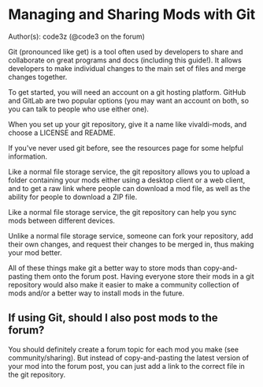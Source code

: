 # Managing and Sharing Mods with Git

Author(s): code3z (@code3 on the forum)

Git (pronounced like get) is a tool often used by developers to share and collaborate on great programs and docs (including this guide!). It allows developers to make individual changes to the main set of files and merge changes together.

To get started, you will need an account on a git hosting platform. GitHub and GitLab are two popular options (you may want an account on both, so you can talk to people who use either one).

When you set up your git repository, give it a name like vivaldi-mods, and choose a LICENSE and README.

If you've never used git before, see the resources page for some helpful information.

Like a normal file storage service, the git repository allows you to upload a folder containing your mods either using a desktop client or a web client, and to get a raw link where people can download a mod file, as well as the ability for people to download a ZIP file.

Like a normal file storage service, the git repository can help you sync mods between different devices.

Unlike a normal file storage service, someone can fork your repository, add their own changes, and request their changes to be merged in, thus making your mod better.

All of these things make git a better way to store mods than copy-and-pasting them onto the forum post. Having everyone store their mods in a git repository would also make it easier to make a community collection of mods and/or a better way to install mods in the future.

## If using Git, should I also post mods to the forum?

You should definitely create a forum topic for each mod you make (see community/sharing). But instead of copy-and-pasting the latest version of your mod into the forum post, you can just add a link to the correct file in the git repository.
